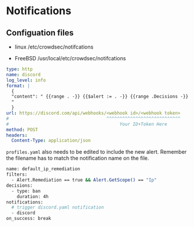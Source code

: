 # Notifications

## Configuation files

* linux
    /etc/crowdsec/notifcations

* FreeBSD
    /usr/local/etc/crowdsec/notifcations

```yaml title="/etc/crowdsec/notifications/discord.yaml"
type: http
name: discord
log_level: info
format: |
  {
  "content": " {{range . -}} {{$alert := . -}} {{range .Decisions -}}  {{if $alert.Source.Cn -}} {{$alert.Source.Cn}}: [WhoIs {{.Value}}](https://www.whois.com/whois/{{.Value}}) \n Type: {{.Type}} \n Duration: {{.Duration}} \n Scenario: {{.Scenario}} on machine '{{$alert.MachineID}}'. [Shodan](https://www.shodan.io/host/{{.Value}}){{end}} {{if not $alert.Source.Cn -}} :pirate_flag: [whois {{.Value}}](https://www.whois.com/whois/{{.Value}})\n Type: {{.Type}} \n Duration: {{.Duration}} \n Scenario: {{.Scenario}} on machine '{{$alert.MachineID}}'. \n [View on Shodan](<https://www.shodan.io/host/{{.Value}}>){{end}} {{end -}} {{end -}}
  "
  }
url: https://discord.com/api/webhooks/<webhook id>/<webhook token>
#                                     ^^^^^^^^^^^^^^^^^^^^^^^^^^^^
#                                          Your ID+Token Here
method: POST
headers:
  Content-Type: application/json
```

`profiles.yaml` also needs to be edited to include the new alert.
Remember the filename has to match the notification name on the file.

```bash title='Example'
name: default_ip_remediation
filters:
  - Alert.Remediation == true && Alert.GetScope() == "Ip"
decisions:
  - type: ban
    duration: 4h
notifications:
  # trigger discord.yaml notification
  - discord
on_success: break
```
